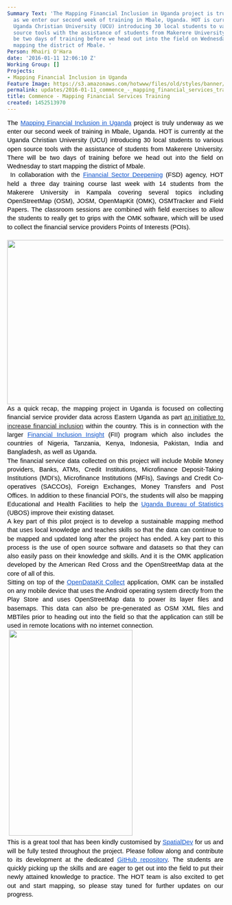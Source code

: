 ```yaml
---
Summary Text: 'The Mapping Financial Inclusion in Uganda project is truly underway
  as we enter our second week of training in Mbale, Uganda. HOT is currently at the
  Uganda Christian University (UCU) introducing 30 local students to various open
  source tools with the assistance of students from Makerere University. There will
  be two days of training before we head out into the field on Wednesday to start
  mapping the district of Mbale. '
Person: Mhairi O'Hara
date: '2016-01-11 12:06:10 Z'
Working Group: []
Projects:
- Mapping Financial Inclusion in Uganda
Feature Image: https://s3.amazonaws.com/hotwww/files/old/styles/banner/public/omk_screenshot.png
permalink: updates/2016-01-11_commence_-_mapping_financial_services_training
title: Commence - Mapping Financial Services Training
created: 1452513970
---
```

<p style="line-height: 1.38; margin-top: 0pt; margin-bottom: 0pt; text-align: justify;" dir="ltr"><span style="font-size: 14.666666666666666px; font-family: Arial; color: #000000; background-color: transparent; font-weight: 400; font-style: normal; font-variant: normal; text-decoration: none; vertical-align: baseline; white-space: pre-wrap;">The </span><a style="text-decoration: none;" href="https://hotosm.org/projects/mapping_financial_inclusion_in_uganda"><span style="font-size: 14.666666666666666px; font-family: Arial; color: #1155cc; background-color: transparent; font-weight: 400; font-style: normal; font-variant: normal; text-decoration: underline; vertical-align: baseline; white-space: pre-wrap;">Mapping Financial Inclusion in Uganda</span></a><span style="font-size: 14.666666666666666px; font-family: Arial; color: #000000; background-color: transparent; font-weight: 400; font-style: normal; font-variant: normal; text-decoration: none; vertical-align: baseline; white-space: pre-wrap;"> project is truly underway as we enter our second week of training in Mbale, Uganda. HOT is currently at the Uganda Christian University (UCU) introducing 30 local students to various open source tools with the assistance of students from Makerere University. There will be two days of training before we head out into the field on Wednesday to start mapping the district of Mbale. </span></p><p style="line-height: 1.38; margin-top: 0pt; margin-bottom: 0pt; text-align: justify;" dir="ltr">&nbsp;<span style="font-size: 14.666666666666666px; font-family: Arial; color: #000000; background-color: transparent; font-weight: 400; font-style: normal; font-variant: normal; text-decoration: none; vertical-align: baseline; white-space: pre-wrap;">In collaboration with the </span><a href="http://www.fsdu.or.ug/"><span style="font-size: 14.666666666666666px; font-family: Arial; color: #1155cc; background-color: transparent; font-weight: 400; font-style: normal; font-variant: normal; text-decoration: underline; vertical-align: baseline; white-space: pre-wrap;">Financial Sector Deepening</span></a><span style="font-size: 14.666666666666666px; font-family: Arial; color: #000000; background-color: transparent; font-weight: 400; font-style: normal; font-variant: normal; text-decoration: none; vertical-align: baseline; white-space: pre-wrap;"> (FSD) agency, HOT held a three day training course last week with 14 students from the Makerere University in Kampala covering several topics including OpenStreetMap (OSM), JOSM, OpenMapKit (OMK), OSMTracker and Field Papers. The classroom sessions are combined with field exercises to allow the students to really get to grips with the OMK software, which will be used to collect the financial service providers Points of Interests (POIs). </span></p><p style="line-height: 1.38; margin-top: 0pt; margin-bottom: 0pt; text-align: justify;" dir="ltr"><span style="font-size: 14.666666666666666px; font-family: Arial; color: #000000; background-color: transparent; font-weight: 400; font-style: normal; font-variant: normal; text-decoration: none; vertical-align: baseline; white-space: pre-wrap;"> <img class="image-large" src="https://s3.amazonaws.com/hotwww/files/old/styles/large/public/training_geoffrey.jpg?itok=i6kaTfVX" alt="" height="383" width="510"></span></p><p style="line-height: 1.38; margin-top: 0pt; margin-bottom: 0pt; text-align: justify;" dir="ltr"><span style="font-size: 14.6667px; font-family: Arial; color: #000000; font-style: normal; vertical-align: baseline; white-space: pre-wrap; background-color: transparent;">As a quick recap, the mapping project in Uganda is focused on collecting financial service provider data across Eastern Uganda as part <a href="https://hotosm.org/projects/mapping_financial_inclusion_in_uganda">an</a></span><span style="font-size: 14.6667px; font-family: Arial; color: #000000; font-style: normal; vertical-align: baseline; white-space: pre-wrap; background-color: transparent;"><a href="https://hotosm.org/projects/mapping_financial_inclusion_in_uganda"> initiative to increase financial inclusion</a> within the country. This is in connection with the larger </span><a href="http://finclusion.org/"><span style="font-size: 14.6667px; font-family: Arial; color: #1155cc; font-style: normal; text-decoration: underline; vertical-align: baseline; white-space: pre-wrap; background-color: transparent;">Financial Inclusion Insight</span></a><span style="font-size: 14.6667px; font-family: Arial; color: #000000; font-style: normal; vertical-align: baseline; white-space: pre-wrap; background-color: transparent;"> (FII) program </span><span style="font-size: 14.6667px; font-family: Arial; color: #000000; font-style: normal; vertical-align: baseline; white-space: pre-wrap; background-color: transparent;">which also includes the countries of Nigeria, Tanzania, Kenya, Indonesia, Pakistan, India and Bangladesh, as well as Uganda. </span></p><p style="line-height: 1.38; margin-top: 0pt; margin-bottom: 0pt; text-align: justify;" dir="ltr"><span style="font-size: 14.6667px; font-family: Arial; color: #000000; font-style: normal; vertical-align: baseline; white-space: pre-wrap; background-color: transparent;">The financial service data collected on this project will include Mobile Money providers, Banks, ATMs, Credit Institutions, Microfinance Deposit-Taking Institutions (MDI’s), Microfinance Institutions (MFIs), Savings and Credit Co-operatives (SACCOs), Foreign Exchanges, Money Transfers and Post Offices. In addition to these financial POI’s, the students will also be mapping Educational and Health Facilities to help the </span><a href="http://www.ubos.org/"><span style="font-size: 14.6667px; font-family: Arial; color: #1155cc; font-style: normal; text-decoration: underline; vertical-align: baseline; white-space: pre-wrap; background-color: transparent;">Uganda Bureau of Statistics</span></a><span style="font-size: 14.6667px; font-family: Arial; color: #000000; font-style: normal; vertical-align: baseline; white-space: pre-wrap; background-color: transparent;"> (UBOS) improve their existing dataset.</span></p><p style="line-height: 1.38; margin-top: 0pt; margin-bottom: 0pt; text-align: justify;" dir="ltr"><span style="font-size: 14.666666666666666px; font-family: Arial; color: #000000; background-color: transparent; font-weight: 400; font-style: normal; font-variant: normal; text-decoration: none; vertical-align: baseline; white-space: pre-wrap;">A key part of this pilot project is to develop a sustainable mapping method that uses local knowledge and teaches skills so that the data can continue to be mapped and updated long after the project has ended. A key part to this process is the use of open source software and datasets so that they can also easily pass on their knowledge and skills. And it is the OMK application developed by the American Red Cross and the OpenStreetMap data at the core of all of this. </span></p><p style="line-height: 1.38; margin-top: 0pt; margin-bottom: 0pt; text-align: justify;" dir="ltr"><span style="font-size: 14.666666666666666px; font-family: Arial; color: #000000; background-color: transparent; font-weight: 400; font-style: normal; font-variant: normal; text-decoration: none; vertical-align: baseline; white-space: pre-wrap;">Sitting on top of the </span><a style="line-height: 16.56px;" href="https://opendatakit.org/use/collect/"><span style="font-size: 14.666666666666666px; font-family: Arial; color: #1155cc; background-color: transparent; font-weight: 400; font-style: normal; font-variant: normal; text-decoration: underline; vertical-align: baseline; white-space: pre-wrap;">OpenDataKit Collect</span></a><span style="font-size: 14.666666666666666px; font-family: Arial; color: #000000; background-color: transparent; font-weight: 400; font-style: normal; font-variant: normal; text-decoration: none; vertical-align: baseline; white-space: pre-wrap;"> application, OMK can be installed on any mobile device that uses the Android operating system directly from the Play Store and uses OpenStreetMap data to power its layer files and basemaps. This data can also be pre-generated as OSM XML files and MBTiles prior to heading out into the field so that the application can still be used in remote locations with no internet connection. </span></p><p style="line-height: 1.38; margin-top: 0pt; margin-bottom: 0pt; text-align: justify;" dir="ltr"><span style="font-size: 14.666666666666666px; font-family: Arial; color: #000000; background-color: transparent; font-weight: 400; font-style: normal; font-variant: normal; text-decoration: none; vertical-align: baseline; white-space: pre-wrap;"> <img src="https://s3.amazonaws.com/hotwww/files/old/omk_screenshot.png" alt="" height="480" width="288"></span></p><p style="line-height: 1.38; margin-top: 0pt; margin-bottom: 0pt; text-align: justify;" dir="ltr"><span style="font-size: 14.6667px; font-family: Arial; color: #000000; vertical-align: baseline; white-space: pre-wrap; background-color: transparent;">This is a great tool that has been kindly customised by </span><a href="http://spatialdev.com/"><span style="font-size: 14.6667px; font-family: Arial; color: #1155cc; text-decoration: underline; vertical-align: baseline; white-space: pre-wrap; background-color: transparent;">SpatialDev</span></a><span style="font-size: 14.6667px; font-family: Arial; color: #000000; vertical-align: baseline; white-space: pre-wrap; background-color: transparent;"> for us and will be fully tested throughout the project. Please follow along and contribute to its development at the dedicated </span><a href="https://github.com/americanredcross/openmapkit"><span style="font-size: 14.6667px; font-family: Arial; color: #1155cc; text-decoration: underline; vertical-align: baseline; white-space: pre-wrap; background-color: transparent;">GitHub repository</span></a><span style="font-size: 14.6667px; font-family: Arial; color: #000000; vertical-align: baseline; white-space: pre-wrap; background-color: transparent;">. The students are quickly picking up the skills and are eager to get out into the field to put their newly attained knowledge to practice. The HOT team is also excited to get out and start mapping, so please stay tuned for further updates on our progress.</span></p>
